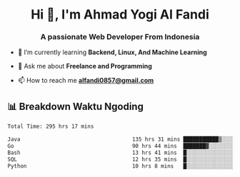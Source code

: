 <h1 align="center">Hi 👋, I'm Ahmad Yogi Al Fandi</h1>
<h3 align="center">A passionate Web Developer From Indonesia</h3>

- 🌱 I’m currently learning **Backend, Linux, And Machine Learning**

- 💬 Ask me about **Freelance and Programming**

- 📫 How to reach me **<alfandi0857@gmail.com>**


## 📊 Breakdown Waktu Ngoding

<!--START_SECTION:waka-->

```txt
Total Time: 295 hrs 17 mins

Java                                   135 hrs 31 mins ███████████▒░░░░░░░░░░░░░   45.66 %
Go                                     90 hrs 44 mins  ███████▓░░░░░░░░░░░░░░░░░   30.57 %
Bash                                   13 hrs 41 mins  █░░░░░░░░░░░░░░░░░░░░░░░░   04.61 %
SQL                                    12 hrs 35 mins  █░░░░░░░░░░░░░░░░░░░░░░░░   04.24 %
Python                                 10 hrs 8 mins   █░░░░░░░░░░░░░░░░░░░░░░░░   03.42 %
```

<!--END_SECTION:waka-->
